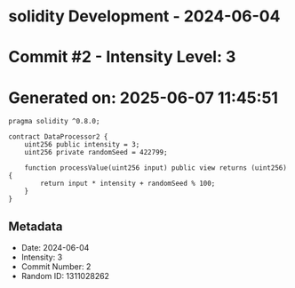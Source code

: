 ﻿# solidity Development - 2024-06-04
# Commit #2 - Intensity Level: 3
# Generated on: 2025-06-07 11:45:51
```solidity
pragma solidity ^0.8.0;

contract DataProcessor2 {
    uint256 public intensity = 3;
    uint256 private randomSeed = 422799;

    function processValue(uint256 input) public view returns (uint256) {
        return input * intensity + randomSeed % 100;
    }
}
```
## Metadata
- Date: 2024-06-04
- Intensity: 3
- Commit Number: 2
- Random ID: 1311028262
